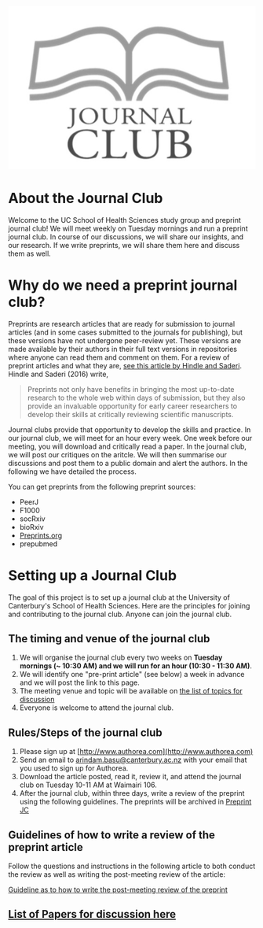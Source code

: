 ![Image of journal club](journal_club.jpg)

# About the Journal Club

Welcome to the UC School of Health Sciences study group and preprint journal club! We will meet weekly on Tuesday mornings and run a preprint journal club. In course of our discussions, we will share our insights, and our research. If we write preprints, we will share them here and discuss them as well. 

# Why do we need a preprint journal club?
Preprints are research articles that are ready for submission to journal articles (and in some cases submitted to the journals for publishing), but these versions have not undergone peer-review yet. These versions are made available by their authors in their full text versions in repositories where anyone can read them and comment on them. For a review of preprint articles and what they are, [see this article by Hindle and Saderi](https://prereview.org/users/153686/articles/200859-preprint-info-doc). Hindle and Saderi (2016) write,

> Preprints not only have benefits in bringing the most up-to-date research to the whole web within days of submission, but they also provide an invaluable opportunity for early career researchers to develop their skills at critically reviewing scientific manuscripts. 

Journal clubs provide that opportunity to develop the skills and practice. In our journal club, we will meet for an hour every week. One week before our meeting, you will download and critically read a paper. In the journal club, we will post our critiques on the aritcle. We will then summarise our discussions and post them to a public domain and alert the authors. In the following we have detailed the process.  

You can get preprints from the following preprint sources:

- PeerJ
- F1000
- socRxiv
- bioRxiv
- [Preprints.org](https://www.preprints.org)
- prepubmed

# Setting up a Journal Club

The goal of this project is to set up a journal club at the University of Canterbury's School of Health Sciences. Here are the principles for joining and contributing to the journal club. Anyone can join the journal club. 

## The timing and venue of the journal club

1. We will organise the journal club every two weeks on **Tuesday mornings (~ 10:30 AM) and we will run for an hour (10:30 - 11:30 AM)**.
2. We will identify one "pre-print article" (see below) a week in advance and we will post the link to this page. 
3. The meeting venue and topic will be available on [the list of topics for discussion](https://arinbasu.github.io/UC-SHSS-Study-Group/list_of_papers)
4. Everyone is welcome to attend the journal club. 

## Rules/Steps of the journal club

1. Please sign up at [http://www.authorea.com](http://www.authorea.com)
2. Send an email to [arindam.basu@canterbury.ac.nz](mailto:arindam.basu@canterbury.ac.nz) with your email that you used to sign up for Authorea. 
3. Download the article posted, read it, review it, and attend the journal club on Tuesday 10-11 AM at Waimairi 106.
4. After the journal club, within three days, write a review of the preprint using the following guidelines. The preprints will be archived in [Preprint JC](https://prereview.org/inst/14743)

## Guidelines of how to write a review of the preprint article
Follow the questions and instructions in the following article to both conduct the review as well as writing the post-meeting review of the article:

[Guideline as to how to write the post-meeting review of the preprint](https://prereview.org/users/164141/articles/200820-prereview-guidelines-how-to-write-a-peer-preprint-review)

## [List of Papers for discussion here](https://arinbasu.github.io/UC-SHSS-Study-Group/list_of_papers)
